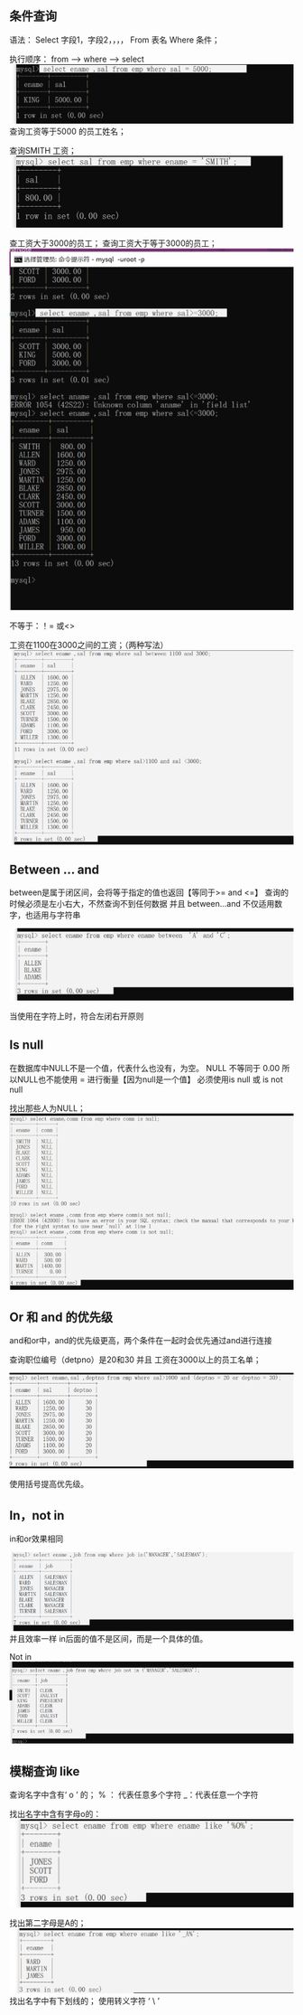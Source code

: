 ## 条件查询

语法：
Select
字段1，字段2，，，，
From
表名
Where
条件；

执行顺序： from —> where —> select
![img.png](../../public/note/MySql/%E6%9D%A1%E4%BB%B6%E6%9F%A5%E8%AF%A2/img.png)
查询工资等于5000 的员工姓名；

查询SMITH 工资；
![img_1.png](../../public/note/MySql/%E6%9D%A1%E4%BB%B6%E6%9F%A5%E8%AF%A2/img_1.png)

查工资大于3000的员工；
查询工资大于等于3000的员工；
![img_2.png](../../public/note/MySql/%E6%9D%A1%E4%BB%B6%E6%9F%A5%E8%AF%A2/img_2.png)

不等于：！= 或<>

工资在1100在3000之间的工资；（两种写法）
![img_3.png](../../public/note/MySql/%E6%9D%A1%E4%BB%B6%E6%9F%A5%E8%AF%A2/img_3.png)

## Between ... and

between是属于闭区间，会将等于指定的值也返回【等同于>= and <=】
查询的时候必须是左小右大，不然查询不到任何数据
并且 between…and 不仅适用数字，也适用与字符串

![img_4.png](../../public/note/MySql/%E6%9D%A1%E4%BB%B6%E6%9F%A5%E8%AF%A2/img_4.png)

当使用在字符上时，符合左闭右开原则

## Is null

在数据库中NULL不是一个值，代表什么也没有，为空。
NULL 不等同于 0.00
所以NULL也不能使用 = 进行衡量【因为null是一个值】
必须使用is null 或 is not null

找出那些人为NULL；
![img_5.png](../../public/note/MySql/%E6%9D%A1%E4%BB%B6%E6%9F%A5%E8%AF%A2/img_5.png)

## Or 和 and 的优先级

and和or中，and的优先级更高，两个条件在一起时会优先通过and进行连接

查询职位编号（detpno）是20和30 并且 工资在3000以上的员工名单；

![img_6.png](../../public/note/MySql/%E6%9D%A1%E4%BB%B6%E6%9F%A5%E8%AF%A2/img_6.png)

使用括号提高优先级。

## In，not in

in和or效果相同

![img_7.png](../../public/note/MySql/%E6%9D%A1%E4%BB%B6%E6%9F%A5%E8%AF%A2/img_7.png)
并且效率一样
in后面的值不是区间，而是一个具体的值。

Not in
![img_8.png](../../public/note/MySql/%E6%9D%A1%E4%BB%B6%E6%9F%A5%E8%AF%A2/img_8.png)

## 模糊查询 like

查询名字中含有‘ o ’ 的；
% ： 代表任意多个字符
_：代表任意一个字符

找出名字中含有字母o的：
![img_9.png](../../public/note/MySql/%E6%9D%A1%E4%BB%B6%E6%9F%A5%E8%AF%A2/img_9.png)

找出第二字母是A的；
![img_10.png](../../public/note/MySql/%E6%9D%A1%E4%BB%B6%E6%9F%A5%E8%AF%A2/img_10.png)
找出名字中有下划线的；
使用转义字符 ‘ \ ’



